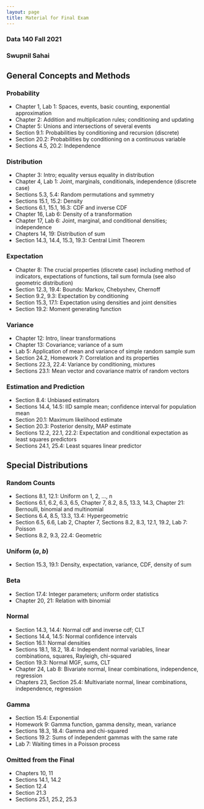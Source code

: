 ```yaml
---
layout: page
title: Material for Final Exam
---
```


<!-- #region -->
### Data 140 Fall 2021 ###
### Swupnil Sahai ###

## General Concepts and Methods ##

### Probability ###
- Chapter 1, Lab 1: Spaces, events, basic counting, exponential approximation
- Chapter 2: Addition and multiplication rules; conditioning and updating
- Chapter 5: Unions and intersections of several events
- Section 9.1: Probabilities by conditioning and recursion (discrete)
- Section 20.2: Probabilities by conditioning on a continuous variable
- Sections 4.5, 20.2: Independence

### Distribution ###
- Chapter 3: Intro; equality versus equality in distribution
- Chapter 4, Lab 1: Joint, marginals, conditionals, independence (discrete case)
- Sections 5.3, 5.4: Random permutations and symmetry
- Sections 15.1, 15.2: Density
- Sections 6.1, 15.1, 16.3: CDF and inverse CDF
- Chapter 16, Lab 6: Density of a transformation
- Chapter 17, Lab 6: Joint, marginal, and conditional densities; independence
- Chapters 14, 19: Distribution of sum
- Section 14.3, 14.4, 15.3, 19.3: Central Limit Theorem

### Expectation ###
- Chapter 8: The crucial properties (discrete case) including method of indicators, expectations of functions, tail sum formula (see also geometric distribution)
- Section 12.3, 19.4: Bounds: Markov, Chebyshev, Chernoff
- Section 9.2, 9.3: Expectation by conditioning
- Section 15.3, 17.1: Expectation using densities and joint densities
- Section 19.2: Moment generating function

### Variance ###
- Chapter 12: Intro, linear transformations
- Chapter 13: Covariance; variance of a sum
- Lab 5: Application of mean and variance of simple random sample sum
- Section 24.2, Homework 7: Correlation and its properties
- Sections 22.3, 22.4: Variance by conditioning, mixtures
- Sections 23.1: Mean vector and covariance matrix of random vectors

### Estimation and Prediction ###
- Section 8.4: Unbiased estimators
- Sections 14.4, 14.5: IID sample mean; confidence interval for population mean
- Section 20.1: Maximum likelihood estimate
- Section 20.3: Posterior density, MAP estimate
- Sections 12.2, 22.1, 22.2: Expectation and conditional expectation as least squares predictors
- Sections 24.1, 25.4: Least squares linear predictor

## Special Distributions ##

### Random Counts ###
- Sections 8.1, 12.1: Uniform on 1, 2, ..., n
- Sections 6.1, 6.2, 6.3, 6.5, Chapter 7, 8.2, 8.5, 13.3, 14.3, Chapter 21: Bernoulli, binomial and multinomial
- Sections 6.4, 8.5, 13.3, 13.4: Hypergeometric
- Section 6.5, 6.6, Lab 2, Chapter 7, Sections 8.2, 8.3, 12.1, 19.2, Lab 7: Poisson
- Sections 8.2, 9.3, 22.4: Geometric

### Uniform $(a, b)$ ###
- Section 15.3, 19.1: Density, expectation, variance, CDF, density of sum

### Beta ###
- Section 17.4: Integer parameters; uniform order statistics
- Chapter 20, 21: Relation with binomial

### Normal ###
- Section 14.3, 14.4: Normal cdf and inverse cdf; CLT
- Sections 14.4, 14.5: Normal confidence intervals
- Section 16.1: Normal densities
- Sections 18.1, 18.2, 18.4: Independent normal variables, linear combinations, squares, Rayleigh, chi-squared
- Section 19.3: Normal MGF, sums, CLT
- Chapter 24, Lab 8: Bivariate normal, linear combinations, independence, regression
- Chapters 23, Section 25.4: Multivariate normal, linear combinations, independence, regression

### Gamma ###
- Section 15.4: Exponential
- Homework 9: Gamma function, gamma density, mean, variance
- Sections 18.3, 18.4: Gamma and chi-squared
- Sections 19.2: Sums of independent gammas with the same rate
- Lab 7: Waiting times in a Poisson process

### Omitted from the Final ###
- Chapters 10, 11
- Sections 14.1, 14.2
- Section 12.4
- Section 21.3
- Sections 25.1, 25.2, 25.3